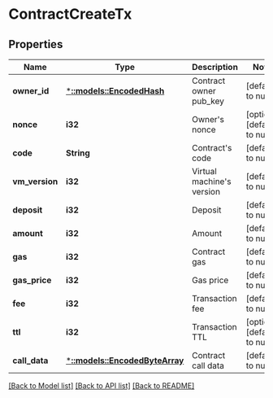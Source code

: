 # ContractCreateTx

## Properties
Name | Type | Description | Notes
------------ | ------------- | ------------- | -------------
**owner_id** | [***::models::EncodedHash**](EncodedHash.md) | Contract owner pub_key | [default to null]
**nonce** | **i32** | Owner&#39;s nonce | [optional] [default to null]
**code** | **String** | Contract&#39;s code | [default to null]
**vm_version** | **i32** | Virtual machine&#39;s version | [default to null]
**deposit** | **i32** | Deposit | [default to null]
**amount** | **i32** | Amount | [default to null]
**gas** | **i32** | Contract gas | [default to null]
**gas_price** | **i32** | Gas price | [default to null]
**fee** | **i32** | Transaction fee | [default to null]
**ttl** | **i32** | Transaction TTL | [optional] [default to null]
**call_data** | [***::models::EncodedByteArray**](EncodedByteArray.md) | Contract call data | [default to null]

[[Back to Model list]](../README.md#documentation-for-models) [[Back to API list]](../README.md#documentation-for-api-endpoints) [[Back to README]](../README.md)


